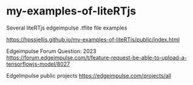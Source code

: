 # my-examples-of-liteRTjs
Several liteRTjs edgeimpulse .tflite file examples 



https://hpssjellis.github.io/my-examples-of-liteRTjs/public/index.html




Edgeimpulse Forum Question:  2023  https://forum.edgeimpulse.com/t/feature-request-be-able-to-upload-a-tensorflowjs-model/8027

EdgeImpulse public projects    https://edgeimpulse.com/projects/all
